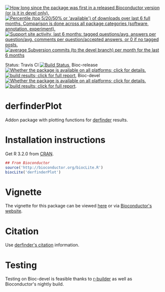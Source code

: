 <a href="http://www.bioconductor.org/packages/release/bioc/html/derfinderPlot.html#since"><img border="0" src="http://www.bioconductor.org/shields/years-in-bioc/derfinderPlot.svg" title="How long since the package was first in a released Bioconductor version (or is it in devel only)."></a> <a href="http://bioconductor.org/packages/stats/bioc/derfinderPlot.html"><img border="0" src="http://www.bioconductor.org/shields/downloads/derfinderPlot.svg" title="Percentile (top 5/20/50% or 'available') of downloads over last 6 full months. Comparison is done across all package categories (software, annotation, experiment)."></a> <a href="https://support.bioconductor.org/t/derfinderPlot/"><img border="0" src="http://www.bioconductor.org/shields/posts/derfinderPlot.svg" title="Support site activity, last 6 months: tagged questions/avg. answers per question/avg. comments per question/accepted answers, or 0 if no tagged posts."></a> <a href="http://www.bioconductor.org/packages/release/bioc/html/derfinderPlot.html#svn_source"><img border="0" src="http://www.bioconductor.org/shields/commits/bioc/derfinderPlot.svg" title="average Subversion commits (to the devel branch) per month for the last 6 months"></a>

Status: Travis CI [![Build Status](https://travis-ci.org/leekgroup/derfinderPlot.svg?branch=master)](https://travis-ci.org/leekgroup/derfinderPlot),
Bioc-release <a href="http://www.bioconductor.org/packages/release/bioc/html/derfinderPlot.html#archives"><img border="0" src="http://www.bioconductor.org/shields/availability/release/derfinderPlot.svg" title="Whether the package is available on all platforms; click for details."></a> <a href="http://bioconductor.org/checkResults/release/bioc-LATEST/derfinderPlot/"><img border="0" src="http://www.bioconductor.org/shields/build/release/bioc/derfinderPlot.svg" title="build results; click for full report"></a>,
Bioc-devel <a href="http://www.bioconductor.org/packages/devel/bioc/html/derfinderPlot.html#archives"><img border="0" src="http://www.bioconductor.org/shields/availability/devel/derfinderPlot.svg" title="Whether the package is available on all platforms; click for details."></a> <a href="http://bioconductor.org/checkResults/devel/bioc-LATEST/derfinderPlot/"><img border="0" src="http://www.bioconductor.org/shields/build/devel/bioc/derfinderPlot.svg" title="build results; click for full report"></a>.

derfinderPlot
=============

Addon package with plotting functions for
[derfinder](http://www.bioconductor.org/packages/derfinder) results.

# Installation instructions

Get R 3.2.0 from [CRAN](http://cran.r-project.org/).

```R
## From Bioconductor
source('http://bioconductor.org/biocLite.R')
biocLite('derfinderPlot')
```

# Vignette

The vignette for this package can be viewed [here](http://leekgroup.github.io/derfinderPlot/) or via [Bioconductor's website](http://www.bioconductor.org/packages/derfinderPlot).

# Citation

Use [derfinder's citation](https://github.com/lcolladotor/derfinder#citation) information.


# Testing

Testing on Bioc-devel is feasible thanks to [r-builder](https://github.com/metacran/r-builder) as well as Bioconductor's nightly build.
